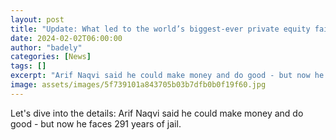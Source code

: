 ```yaml
---
layout: post
title: "Update: What led to the world’s biggest-ever private equity failure?"
date: 2024-02-02T06:00:00
author: "badely"
categories: [News]
tags: []
excerpt: "Arif Naqvi said he could make money and do good - but now he faces 291 years of jail."
image: assets/images/5f739101a843705b03b7dfb0b0f19f60.jpg
---
```


Let's dive into the details: Arif Naqvi said he could make money and do good - but now he faces 291 years of jail.

